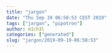 ```yaml
---
title: "jargon"
date: "Thu Sep 19 06:58:53 CEST 2019"
tags: ["jargon", "pipotron"]
author: m1ch3l
categories: ["generated"]
slug: "jargon/2019-09-19-06:58:53"
---
```



